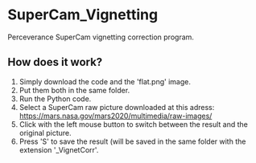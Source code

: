 # SuperCam_Vignetting
Perceverance SuperCam vignetting correction program.

## How does it work?
1. Simply download the code and the 'flat.png' image.
2. Put them both in the same folder.
3. Run the Python code.
4. Select a SuperCam raw picture downloaded at this adress: https://mars.nasa.gov/mars2020/multimedia/raw-images/
5. Click with the left mouse button to switch between the result and the original picture.
6. Press 'S' to save the result (will be saved in the same folder with the extension '_VignetCorr'.
